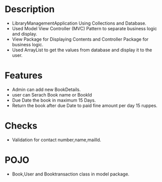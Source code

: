  # Description
 - LibraryManagementApplication Using Collections and Database.
 - Used Model View Controller (MVC) Pattern to separate business logic and display.
 - View Package for Displaying Contents and Controller Package for business logic.
 - Used ArrayList to get the values from database and display it to the user.
 # Features
 - Admin can add new BookDetails.
 - user can Serach Book name or BookId 
 - Due Date the book in maximum 15 Days.
 - Return the book after due Date to paid fine amount per day 15 ruppes. 
 # Checks
  - Validation for contact number,name,mailId.
 # POJO
  - Book,User and Booktransaction class in model package.
